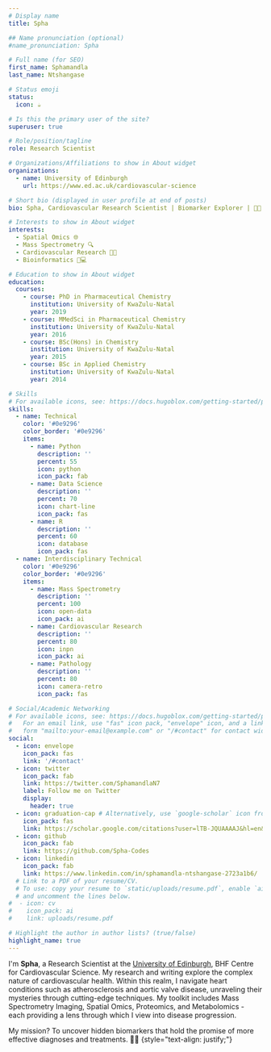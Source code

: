 ```yaml
---
# Display name
title: Spha

## Name pronunciation (optional)
#name_pronunciation: Spha

# Full name (for SEO)
first_name: Sphamandla
last_name: Ntshangase

# Status emoji
status:
  icon: ☕️

# Is this the primary user of the site?
superuser: true

# Role/position/tagline
role: Research Scientist

# Organizations/Affiliations to show in About widget
organizations:
  - name: University of Edinburgh
    url: https://www.ed.ac.uk/cardiovascular-science

# Short bio (displayed in user profile at end of posts)
bio: Spha, Cardiovascular Research Scientist | Biomarker Explorer | 🌿🔬

# Interests to show in About widget
interests:
  - Spatial Omics 🌐
  - Mass Spectrometry 🔍
  - Cardiovascular Research 💓🔬
  - Bioinformatics 🧬💻

# Education to show in About widget
education:
  courses:
    - course: PhD in Pharmaceutical Chemistry
      institution: University of KwaZulu-Natal
      year: 2019
    - course: MMedSci in Pharmaceutical Chemistry
      institution: University of KwaZulu-Natal
      year: 2016
    - course: BSc(Hons) in Chemistry
      institution: University of KwaZulu-Natal
      year: 2015
    - course: BSc in Applied Chemistry
      institution: University of KwaZulu-Natal
      year: 2014

# Skills
# For available icons, see: https://docs.hugoblox.com/getting-started/page-builder/#icons
skills:
  - name: Technical
    color: '#0e9296'
    color_border: '#0e9296'
    items:
      - name: Python
        description: ''
        percent: 55
        icon: python
        icon_pack: fab
      - name: Data Science
        description: ''
        percent: 70
        icon: chart-line
        icon_pack: fas
      - name: R
        description: ''
        percent: 60
        icon: database
        icon_pack: fas
  - name: Interdisciplinary Technical
    color: '#0e9296'
    color_border: '#0e9296'
    items:
      - name: Mass Spectrometry
        description: ''
        percent: 100
        icon: open-data
        icon_pack: ai
      - name: Cardiovascular Research
        description: ''
        percent: 80
        icon: inpn
        icon_pack: ai
      - name: Pathology
        description: ''
        percent: 80
        icon: camera-retro
        icon_pack: fas

# Social/Academic Networking
# For available icons, see: https://docs.hugoblox.com/getting-started/page-builder/#icons
#   For an email link, use "fas" icon pack, "envelope" icon, and a link in the
#   form "mailto:your-email@example.com" or "/#contact" for contact widget.
social:
  - icon: envelope
    icon_pack: fas
    link: '/#contact'
  - icon: twitter
    icon_pack: fab
    link: https://twitter.com/SphamandlaN7
    label: Follow me on Twitter
    display:
      header: true
  - icon: graduation-cap # Alternatively, use `google-scholar` icon from `ai` icon pack
    icon_pack: fas
    link: https://scholar.google.com/citations?user=lTB-JQUAAAAJ&hl=en&authuser=1
  - icon: github
    icon_pack: fab
    link: https://github.com/Spha-Codes
  - icon: linkedin
    icon_pack: fab
    link: https://www.linkedin.com/in/sphamandla-ntshangase-2723a1b6/
  # Link to a PDF of your resume/CV.
  # To use: copy your resume to `static/uploads/resume.pdf`, enable `ai` icons in `params.yaml`,
  # and uncomment the lines below.
#  - icon: cv
#    icon_pack: ai
#    link: uploads/resume.pdf

# Highlight the author in author lists? (true/false)
highlight_name: true
---
```


I'm **Spha**, a Research Scientist at the [University of Edinburgh](https://www.ed.ac.uk/), BHF Centre for Cardiovascular Science. My research and writing explore the complex nature of cardiovascular health. Within this realm, I navigate heart conditions such as atherosclerosis and aortic valve disease, unraveling their mysteries through cutting-edge techniques. My toolkit includes Mass Spectrometry Imaging, Spatial Omics, Proteomics, and Metabolomics - each providing a lens through which I view into disease progression.

My mission? To uncover hidden biomarkers that hold the promise of more effective diagnoses and treatments. 🌿🔬
{style="text-align: justify;"}
